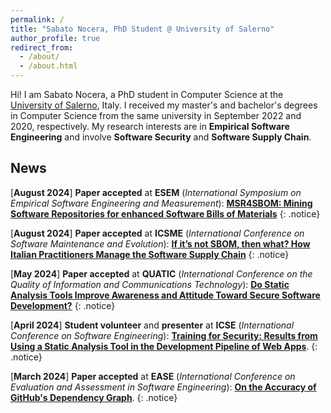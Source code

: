 ```yaml
---
permalink: /
title: "Sabato Nocera, PhD Student @ University of Salerno"
author_profile: true
redirect_from: 
  - /about/
  - /about.html
---
```


Hi! I am Sabato Nocera, a PhD student in Computer Science at the [University of Salerno](https://web.unisa.it/en/university), Italy. I received my master's and bachelor's degrees in Computer Science from the same university in September 2022 and 2020, respectively. My research interests are in **Empirical Software Engineering** and involve **Software Security** and **Software Supply Chain**.

## News

\[**August 2024**\] **Paper accepted** at **ESEM** (_International Symposium on Empirical Software Engineering and Measurement_): [**MSR4SBOM: Mining Software Repositories for enhanced Software Bills of Materials**]()
{: .notice}

\[**August 2024**\] **Paper accepted** at **ICSME** (_International Conference on Software Maintenance and Evolution_): [**If it’s not SBOM, then what? How Italian Practitioners Manage the Software Supply Chain**]()
{: .notice}

\[**May 2024**\] **Paper accepted** at **QUATIC** (_International Conference on the Quality of Information and Communications Technology_): [**Do Static Analysis Tools Improve Awareness and Attitude Toward Secure Software Development?**]()
{: .notice}

\[**April 2024**\] **Student volunteer** and **presenter** at **ICSE** (_International Conference on Software Engineering_): [**Training for Security: Results from Using a Static Analysis Tool in the Development Pipeline of Web Apps**](https://doi.org/10.1145/3639474.3640073).
{: .notice}

\[**March 2024**\] **Paper accepted** at **EASE** (_International Conference on Evaluation and Assessment in Software Engineering_): [**On the Accuracy of GitHub's Dependency Graph**](https://doi.org/10.1145/3661167.3661175).
{: .notice}
